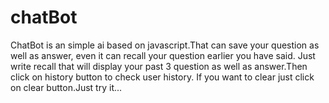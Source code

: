 # chatBot
ChatBot is an simple ai based on javascript.That can save your question as well as answer, even it can recall your question earlier you have said. Just write recall that will display your past 3 question as well as answer.Then click on history button to check user history. If you want to clear just click on clear button.Just try it...
